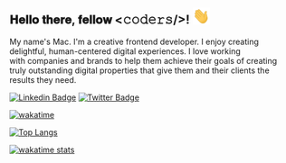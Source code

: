 <h2> 𝐇𝐞𝐥𝐥𝐨 𝐭𝐡𝐞𝐫𝐞, 𝐟𝐞𝐥𝐥𝐨𝐰 <𝚌𝚘𝚍𝚎𝚛𝚜/>! <img src="https://raw.githubusercontent.com/ABSphreak/ABSphreak/master/gifs/Hi.gif" width="30px"></h2>

My name's Mac. 
I'm a creative frontend developer. I enjoy creating delightful, human-centered digital experiences. I love working with companies and brands to help them achieve their goals of creating truly outstanding digital properties that give them and their clients the results they need.

[![Linkedin Badge](https://img.shields.io/badge/-LinkedIn-blue?style=flat-square&logo=Linkedin&logoColor=white&link=https://www.linkedin.com/in/maclevison)](https://www.linkedin.com/in/maclevison/) [![Twitter Badge](https://img.shields.io/badge/-@maclevison-1ca0f1?style=flat-square&labelColor=1ca0f1&logo=twitter&logoColor=white&link=https://twitter.com/Harshkhatri24)](https://twitter.com/maclevison) 

[![wakatime](https://wakatime.com/badge/user/7f152e90-51e1-428b-aa4d-7a2082a16d59.svg)](https://wakatime.com/@7f152e90-51e1-428b-aa4d-7a2082a16d59)

[![Top Langs](https://github-readme-stats.vercel.app/api/top-langs/?username=maclevison&theme=onedark&&layout=compact&hide=php)](http://maclevison.com)

[![wakatime stats](https://github-readme-stats.vercel.app/api/wakatime?username=maclevison)](https://github.com/anuraghazra/github-readme-stats)
